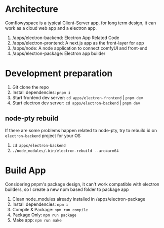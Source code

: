 # Architecture

Comflowyspace is a typical Client-Server app, for long term design, it can work as a cloud web app
and a electron app.

1. /apps/electron-backend: Electron App Related Code
2. /apps/electron-prontend: A next.js app as the front-layer for app
3. /apps/node: A node application to connect comfyUI and front-end
4. /apps/electron-package: Electron app builder 

# Development preparation

1. Git clone the repo
2. Install dependencies: `pnpm i` 
3. Start frontend dev server: `cd apps/electron-frontend` | `pnpm dev`
4. Start electron dev server: `cd apps/electron-backend` | `pnpm dev`

## node-pty rebuild 

If there are some problems happen related to node-pty, try to rebuild id on `electron-backend` project for your OS 
1. `cd apps/electron-backend`
2. `./node_modules/.bin/electron-rebuild --arc=arm64`

# Build App

Considering pnpm's package design, it can't work compatible with electron builders, so I 
create a new npm based folder to package app

1. Clean node_modules already installed in /apps/electron-package
2. Install dependencies: `npm i` 
3. Compile & Package: `npm run compile` 
4. Package Only: `npm run package`
5. Make app: `npm run make`



